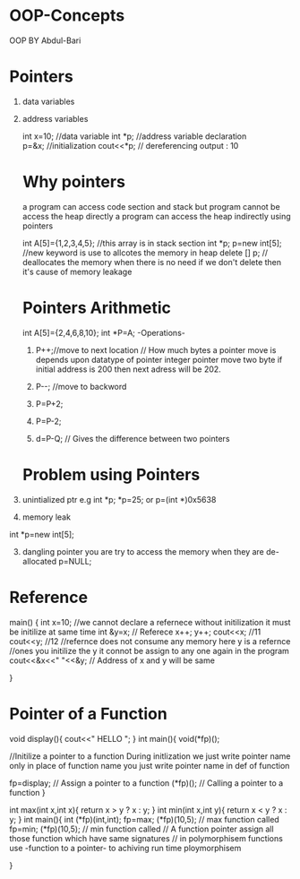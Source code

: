 # OOP-Concepts
OOP BY Abdul-Bari
# Pointers
1. data variables   
2. address variables

   int x=10; //data variable
   int *p;    //address variable    declaration    
   p=&x;    //initialization
   cout<<*p; // dereferencing    output : 10

   # Why pointers
   a program can access code section and stack but program cannot
   be access the heap directly
   a program can access the heap indirectly using pointers

   int A[5]={1,2,3,4,5};  //this array is in stack section
   int *p;
   p=new int[5];  //new keyword is use to allcotes the memory in heap
   delete [] p;  // deallocates the memory when there is no need if we don't delete then it's cause of memory leakage

   # Pointers Arithmetic
    int A[5]={2,4,6,8,10};
   int *P=A;
   -Operations-
   1.    P++;//move to next location
  // How much bytes a pointer move is depends upon datatype of pointer integer pointer move two byte if initial address is 200 then next adress will be 202.

   2. P--; //move to backword
   3. P=P+2;
   4. P=P-2;
   5. d=P-Q; // Gives the difference between two pointers

   # Problem using Pointers

1. unintialized ptr
   e.g
   int *p;
   *p=25;
 or p=(int *)0x5638
2. memory leak

int *p=new int[5];

  
3. dangling pointer
    you are try to access the memory  when they are de-allocated
p=NULL;
# Reference 

  main()
  {
int x=10;
           //we cannot declare a refernece without initilization  it must be initilize at same time
int &y=x; // Referece
x++;
y++;
cout<<x; //11
cout<<y;  //12
   //refernce does not consume any memory here y is a refernce 
   //ones you initilize the y it connot be assign to any one again in the program
   cout<<&x<<"       "<<&y;      // Address of x and y will be same
   
  }
# Pointer of a Function

void display(){
cout<<"    HELLO    ";
}
int main(){
void(*fp)();

//Initilize a pointer to a function   During initlization we just write pointer name only in place of function name you just write pointer name in def of function 

fp=display;  // Assign a pointer to a function
(*fp)();     // Calling a pointer to a function
}


int max(int x,int x){
return x > y ? x : y;
}
int min(int x,int y){
return x < y ? x : y;
}
int main(){
int (*fp)(int,int);
fp=max;
(*fp)(10,5); // max function called
fp=min;
(*fp)(10,5); // min function called
// A function pointer assign all those function which have same signatures
// in polymorphisem functions use -function to a pointer- to achiving run time ploymorphisem


}




   
